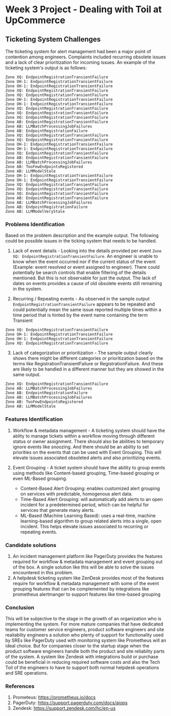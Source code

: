 # Week 3 Project - Dealing with Toil at UpCommerce

## Ticketing System Challenges

The ticketing system for alert management had been a major point of contention among engineers. Complaints included recurring obsolete issues and a lack of clear prioritization for incoming issues. An example of the ticketing system's output is as follows:

```
Zone XQ: EndpointRegistrationTransientFailure
Zone OH-1: EndpointRegistrationTransientFailure
Zone OH-1: EndpointRegistrationTransientFailure
Zone XQ: EndpointRegistrationTransientFailure
Zone XQ: EndpointRegistrationTransientFailure
Zone OH-1: EndpointRegistrationTransientFailure
Zone OH-1: EndpointRegistrationTransientFailure
Zone XQ: EndpointRegistrationTransientFailure
Zone XQ: EndpointRegistrationTransientFailure
Zone XQ: EndpointRegistrationTransientFailure
Zone AB: EndpointRegistrationTransientFailure
Zone AB: LLMBatchProcessingJobFailures
Zone AB: EndpointRegistrationFailure
Zone XQ: EndpointRegistrationTransientFailure
Zone XQ: EndpointRegistrationTransientFailure
Zone OH-1: EndpointRegistrationTransientFailure
Zone OH-1: EndpointRegistrationTransientFailure
Zone XQ: EndpointRegistrationTransientFailure
Zone AB: EndpointRegistrationTransientFailure
Zone AB: LLMBatchProcessingJobFailures
Zone AB: TooFewEndpointsRegistered
Zone AB: LLMModelStale
Zone OH-1: EndpointRegistrationTransientFailure
Zone OH-1: EndpointRegistrationTransientFailure
Zone XQ: EndpointRegistrationTransientFailure
Zone XQ: EndpointRegistrationTransientFailure
Zone XQ: EndpointRegistrationTransientFailure
Zone AB: EndpointRegistrationTransientFailure
Zone AB: LLMBatchProcessingJobFailures
Zone AB: EndpointRegistrationFailure
Zone AB: LLMModelVeryStale
```

### Problems Identification

Based on the problem description and the example output. The following could be possible issues in the ticking system that needs to be handled.

1. Lack of event details - Looking into the details provided per event `Zone XQ: EndpointRegistrationTransientFailure`. An engineer is unable to know when the event occurred nor if the current status of the event (Example: event resolved or event assigned to engineer). There could potentially be search controls that enable filtering of the details mentioned. But this is not observable for just the output. The lack of dates on events provides a cause of old obsolete events still remaining in the system.

2. Recurring / Repeating events - As observed in the sample output `EndpointRegistrationTransientFailure` appears to be repeated and could potentially mean the same issue reported multiple times within a time period that is hinted by the event name containing the term Transient
```
Zone XQ: EndpointRegistrationTransientFailure
Zone OH-1: EndpointRegistrationTransientFailure
Zone OH-1: EndpointRegistrationTransientFailure
Zone XQ: EndpointRegistrationTransientFailure
```

3. Lack of categorization or prioritization - The sample output clearly shows there might be different categories or prioritization based on the terms like RegistrationTransientFailure or RegistrationFailure. And these are likely to be handled in a different manner but they are showed in the same output.

```
Zone XQ: EndpointRegistrationTransientFailure
Zone AB: LLMBatchProcessingJobFailures
Zone AB: EndpointRegistrationFailure
Zone AB: LLMBatchProcessingJobFailures
Zone AB: TooFewEndpointsRegistered
Zone AB: LLMModelStale
```

### Features Identification

1. Workflow & metadata management - A ticketing system should have the ablity to manage tickets within a workflow moving through different status or owner assignment. There should also be abilities to temporary ignore events like snoozing. And there should be an ability to set priorities on the events that can be used with Event Grouping. This will elevate issues associated obsoleted alerts and also prioritizing events.

2. Event Grouping - A ticket system should have the ability to group events using methods like Content-based grouping, Time-based grouping or even ML-Based grouping.
   - Content-Based Alert Grouping: enables customized alert grouping on services with predictable, homogenous alert data.
   - Time-Based Alert Grouping: will automatically add alerts to an open incident for a predetermined period, which can be helpful for services that generate many alerts.
   - ML-Based (Machine Learning Based): uses a real-time, machine learning-based algorithm to group related alerts into a single, open incident.
This helps elevate issues associated to recurring or repeating events.

### Candidate solutions

1. An incident management platform like PagerDuty provides the features required for workflow & metadata management and event grouping out of the box. A single solution like this will be able to solve the issues encountered in this problem.
2. A helpdesk ticketing system like ZenDesk provides most of the features require for workflow & metadata management with some of the event grouping features that can be complemented by integrations like prometheus alertmanger to support features like time-based grouping 

### Conclusion

This will be subjective to the stage in the growth of an organization who is implementing the system. For more mature companies that have dedicated teams for customer service engineers, product software engineers and site realiablity engineers a solution who plenty of support for functionality used by SREs like PagerDuty used with monitoring system like Prometheus  will an ideal choice. But for companies closer to the startup stage when the product software engineers handle both the product and site reliablity parts of the system. A system like Zendesk with integrations build or purchase could be beneficial in reducing required software costs and also the Tech Toil of the engineers to have to support both normal helpdesk operations and SRE operations.
    
### References
1. Prometeus: https://prometheus.io/docs
2. PagerDuty: https://support.pagerduty.com/docs/aiops
3. Zendesk: https://support.zendesk.com/hc/en-us